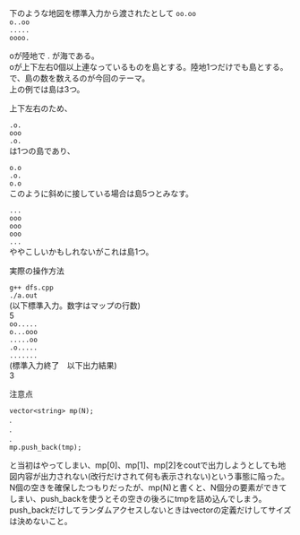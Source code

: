 





下のような地図を標準入力から渡されたとして
`oo.oo`  
`o..oo`  
`.....`  
`oooo.`  
  
oが陸地で . が海である。  
oが上下左右0個以上連なっているものを島とする。陸地1つだけでも島とする。  
で、島の数を数えるのが今回のテーマ。  
上の例では島は3つ。  
  
上下左右のため、  

`.o.`  
`ooo`  
`.o.`   
は1つの島であり、  

`o.o`  
`.o.`  
`o.o`  
このように斜めに接している場合は島5つとみなす。  
  
`...`  
`ooo`  
`ooo`  
`ooo`  
`...`  
ややこしいかもしれないがこれは島1つ。




実際の操作方法

`g++ dfs.cpp`  
`./a.out`  
(以下標準入力。数字はマップの行数)  
5  
`oo.....`  
`o...ooo`  
`.....oo`  
`.o.....`  
`.......`  
(標準入力終了　以下出力結果)  
3  


注意点  
  
`vector<string> mp(N);`  
.  
.  
.  
`mp.push_back(tmp);`  

と当初はやってしまい、mp[0]、mp[1]、mp[2]をcoutで出力しようとしても地図内容が出力されない(改行だけされて何も表示されない)という事態に陥った。
N個の空きを確保したつもりだったが、mp(N)と書くと、N個分の要素ができてしまい、push_backを使うとその空きの後ろにtmpを詰め込んでしまう。
push_backだけしてランダムアクセスしないときはvectorの定義だけしてサイズは決めないこと。
